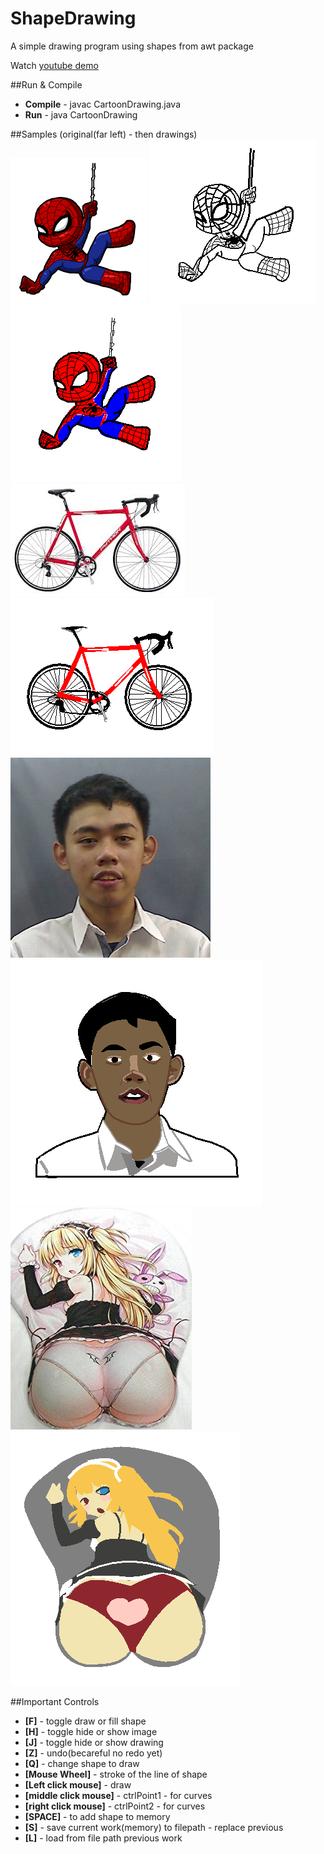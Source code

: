# ShapeDrawing
A simple drawing program using shapes from awt package

Watch [youtube demo](https://youtu.be/oTU7bWZ3zPg)

##Run & Compile
* **Compile** - javac CartoonDrawing.java
* **Run** - java CartoonDrawing

##Samples (original(far left) -  then drawings)
![original spiderman](https://github.com/doppelgunner/ShapeDrawing/blob/master/images/spidey.png)
![sample v1 spiderman drawing](https://github.com/doppelgunner/ShapeDrawing/blob/master/images/v1.PNG)
![sample v2 spiderman drawing](https://github.com/doppelgunner/ShapeDrawing/blob/master/images/v2.PNG)
![original bike](https://github.com/doppelgunner/ShapeDrawing/blob/master/images/bike.jpg)
![sample bike drawing](https://github.com/doppelgunner/ShapeDrawing/blob/master/images/bike_drawing_sample.PNG)
![self portrait](https://github.com/doppelgunner/ShapeDrawing/blob/master/images/self_portrait.jpg)
![sample self portrait drawing](https://github.com/doppelgunner/ShapeDrawing/blob/master/images/self_portrait_drawing.PNG)
![ass in mousepad](https://github.com/doppelgunner/ShapeDrawing/blob/master/images/VSpecial.jpg)
![ass in mousepad drawing](https://github.com/doppelgunner/ShapeDrawing/blob/master/images/VSpecial_drawing.PNG)



##Important Controls
* **[F]** - toggle draw or fill shape
* **[H]** - toggle hide or show image
* **[J]** - toggle hide or show drawing
* **[Z]** - undo(becareful no redo yet)
* **[Q]** - change shape to draw
* **[Mouse Wheel]** - stroke of the line of shape
* **[Left click mouse]** - draw
* **[middle click mouse]** - ctrlPoint1 - for curves
* **[right click mouse]** - ctrlPoint2 - for curves
* **[SPACE]** - to add shape to memory
* **[S]** - save current work(memory) to filepath - replace previous
* **[L]** - load from file path previous work

